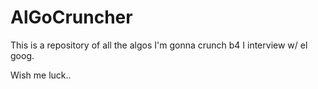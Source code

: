 # AlGoCruncher
This is a repository of all the algos I'm gonna crunch b4 I interview
w/ el goog.

Wish me luck..
